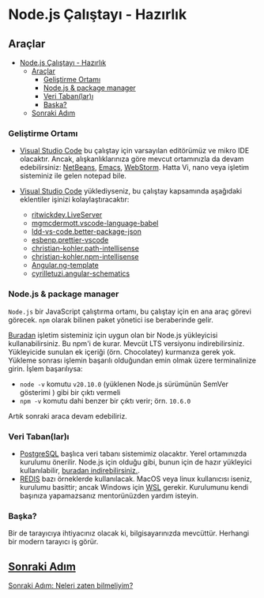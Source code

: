 # Node.js Çalıştayı - Hazırlık

## Araçlar

- [Node.js Çalıştayı - Hazırlık](#nodejs-çalıştayı---hazırlık)
  - [Araçlar](#araçlar)
    - [Geliştirme Ortamı](#geliştirme-ortamı)
    - [Node.js \& package manager](#nodejs--package-manager)
    - [Veri Taban(lar)ı](#veri-tabanları)
    - [Başka?](#başka)
  - [Sonraki Adım](#sonraki-adım)

### Geliştirme Ortamı

- [Visual Studio Code](https://code.visualstudio.com/) bu çalıştay için varsayılan editörümüz ve mikro IDE olacaktır. Ancak, alışkanlıklarınıza göre mevcut ortamınızla da devam edebilirsiniz: [NetBeans](https://netbeans.apache.org/front/main/index.html), [Emacs](https://www.gnu.org/software/emacs/download.html), [WebStorm](https://www.jetbrains.com/webstorm/). Hatta Vi, nano veya işletim sisteminiz ile gelen notepad bile.

- [Visual Studio Code](https://code.visualstudio.com/) yüklediyseniz, bu çalıştay kapsamında aşağıdaki eklentiler işinizi kolaylaştıracaktır:
  - [ritwickdey.LiveServer](https://marketplace.visualstudio.com/items?itemName=ritwickdey.LiveServer)
  - [mgmcdermott.vscode-language-babel](https://marketplace.visualstudio.com/items?itemName=mgmcdermott.vscode-language-babel)
  - [ldd-vs-code.better-package-json](https://marketplace.visualstudio.com/items?itemName=ldd-vs-code.better-package-json)
  - [esbenp.prettier-vscode](https://marketplace.visualstudio.com/items?itemName=esbenp.prettier-vscode)
  - [christian-kohler.path-intellisense](https://marketplace.visualstudio.com/items?itemName=christian-kohler.path-intellisense)
  - [christian-kohler.npm-intellisense](https://marketplace.visualstudio.com/items?itemName=christian-kohler.npm-intellisense)
  - [Angular.ng-template](https://marketplace.visualstudio.com/items?itemName=Angular.ng-template)
  - [cyrilletuzi.angular-schematics](https://marketplace.visualstudio.com/items?itemName=cyrilletuzi.angular-schematics)

### Node.js & package manager

```Node.js``` bir JavaScript çalıştırma ortamı, bu çalıştay için en ana araç görevi görecek. ```npm``` olarak bilinen paket yönetici ise beraberinde gelir.

[Buradan](https://nodejs.org/en/download/prebuilt-installer) işletim sisteminiz için uygun olan bir Node.js yükleyicisi kullanabilirsiniz. Bu npm'i de kurar. Mevcüt LTS versiyonu indirebilirsiniz. Yükleyicide sunulan ek içeriği (örn. Chocolatey) kurmanıza gerek yok. Yükleme sonrası işlemin başarılı olduğundan emin olmak üzere terminalinize girin. İşlem başarılıysa:

- ```node -v``` komutu ```v20.10.0``` (yüklenen Node.js sürümünün SemVer gösterimi ) gibi bir çıktı vermeli
- ```npm -v``` komutu dahi benzer bir çıktı verir; örn. ```10.6.0```

Artık sonraki araca devam edebiliriz.

### Veri Taban(lar)ı

- [PostgreSQL](https://www.postgresql.org/download/) başlıca veri tabanı sistemimiz olacaktır. Yerel ortamınızda kurulumu önerilir. Node.js için olduğu gibi, bunun için de hazır yükleyici kullanılabilir, [buradan indirebilirsiniz.](https://www.postgresql.org/download/).
- [REDIS](https://redis.io/) bazı örneklerde kullanılacak. MacOS veya linux kullanıcısı iseniz, kurulumu basittir; ancak Windows için [WSL](https://learn.microsoft.com/en-us/windows/wsl/install) gerekir. Kurulumunu kendi başınıza yapamazsanız mentorünüzden yardım isteyin.

### Başka?

Bir de tarayıcıya ihtiyacınız olacak ki, bilgisayarınızda mevcüttür. Herhangi bir modern tarayıcı iş görür.

## [Sonraki Adım](./2-js-101.md)

[Sonraki Adım: Neleri zaten bilmeliyim?](./2-js-101.md)
